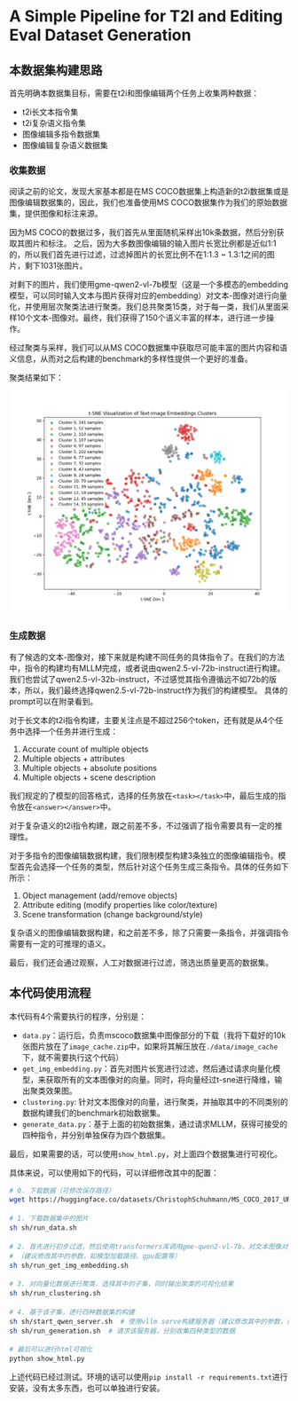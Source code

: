 # A Simple Pipeline for T2I and Editing Eval Dataset Generation

## 本数据集构建思路

首先明确本数据集目标，需要在t2i和图像编辑两个任务上收集两种数据：
* t2i长文本指令集
* t2i复杂语义指令集
* 图像编辑多指令数据集
* 图像编辑复杂语义数据集

### 收集数据

阅读之前的论文，发现大家基本都是在MS COCO数据集上构造新的t2i数据集或是图像编辑数据集的，因此，我们也准备使用MS COCO数据集作为我们的原始数据集，提供图像和标注来源。

因为MS COCO的数据过多，我们首先从里面随机采样出10k条数据，然后分别获取其图片和标注。
之后，因为大多数图像编辑的输入图片长宽比例都是近似1:1的，所以我们首先进行过滤，过滤掉图片的长宽比例不在1:1.3 ~ 1.3:1之间的图片，剩下1031张图片。

对剩下的图片，我们使用gme-qwen2-vl-7b模型（这是一个多模态的embedding模型，可以同时输入文本与图片获得对应的embedding）对文本-图像对进行向量化，并使用层次聚类法进行聚类。我们总共聚类15类，对于每一类，我们从里面采样10个文本-图像对。最终，我们获得了150个语义丰富的样本，进行进一步操作。

经过聚类与采样，我们可以从MS COCO数据集中获取尽可能丰富的图片内容和语义信息，从而对之后构建的benchmark的多样性提供一个更好的准备。

聚类结果如下：

![层次聚类结果](./emb_cluster_vis_agglomerative.png)

### 生成数据

有了候选的文本-图像对，接下来就是构建不同任务的具体指令了。在我们的方法中，指令的构建均有MLLM完成，或者说由qwen2.5-vl-72b-instruct进行构建。我们也尝试了qwen2.5-vl-32b-instruct，不过感觉其指令遵循远不如72b的版本，所以，我们最终选择qwen2.5-vl-72b-instruct作为我们的构建模型。
具体的prompt可以在附录看到。

对于长文本的t2i指令构建，主要关注点是不超过256个token，还有就是从4个任务中选择一个任务并进行生成：
1. Accurate count of multiple objects
2. Multiple objects + attributes
3. Multiple objects + absolute positions
4. Multiple objects + scene description

我们规定的了模型的回答格式，选择的任务放在`<task></task>`中，最后生成的指令放在`<answer></answer>`中。

对于复杂语义的t2i指令构建，跟之前差不多，不过强调了指令需要具有一定的推理性。

对于多指令的图像编辑数据构建，我们限制模型构建3条独立的图像编辑指令。模型首先会选择一个任务的类型，然后针对这个任务生成三条指令。具体的任务如下所示：
1. Object management (add/remove objects)
2. Attribute editing (modify properties like color/texture)
3. Scene transformation (change background/style)

复杂语义的图像编辑数据构建，和之前差不多，除了只需要一条指令，并强调指令需要有一定的可推理的语义。

最后，我们还会通过观察，人工对数据进行过滤，筛选出质量更高的数据集。

## 本代码使用流程

本代码有4个需要执行的程序，分别是：
* `data.py`：运行后，负责mscoco数据集中图像部分的下载（我将下载好的10k张图片放在了`image_cache.zip`中，如果将其解压放在`./data/image_cache`下，就不需要执行这个代码）
* `get_img_embedding.py`：首先对图片长宽进行过滤，然后通过请求向量化模型，来获取所有的文本图像对的向量。同时，将向量经过t-sne进行降维，输出聚类效果图。
* `clustering.py`: 针对文本图像对的向量，进行聚类，并抽取其中的不同类别的数据构建我们的benchmark初始数据集。
* `generate_data.py`：基于上面的初始数据集，通过请求MLLM，获得可接受的四种指令，并分别单独保存为四个数据集。

最后，如果需要的话，可以使用`show_html.py`，对上面四个数据集进行可视化。

具体来说，可以使用如下的代码，可以详细修改其中的配置：
```bash
# 0. 下载数据（可修改保存路径）
wget https://huggingface.co/datasets/ChristophSchuhmann/MS_COCO_2017_URL_TEXT/resolve/main/mscoco.parquet?download=true -O data/mscoco.parquet

# 1. 下载数据集中的图片
sh sh/run_data.sh

# 2. 首先进行初步过滤，然后使用transformers库调用gme-qwen2-vl-7b，对文本图像对进行向量化
# （建议修改其中的参数，如模型加载路径、gpu配置等）
sh sh/run_get_img_embedding.sh

# 3. 对向量化数据进行聚类，选择其中的子集，同时输出聚类的可视化结果
sh sh/run_clustering.sh

# 4. 基于该子集，进行四种数据集的构建
sh sh/start_qwen_server.sh  # 使用vllm serve构建服务器（建议修改其中的参数，如模型加载路径、gpu配置等）
sh sh/run_generation.sh  # 请求该服务器，分别收集四种类型的数据

# 最后可以进行html可视化
python show_html.py
```

上述代码已经过测试。环境的话可以使用`pip install -r requirements.txt`进行安装，没有太多东西，也可以单独进行安装。